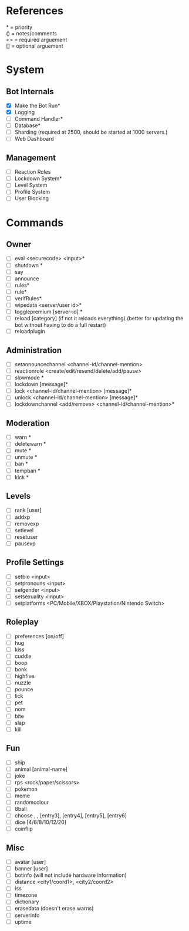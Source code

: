 # References
\* = priority \
() = notes/comments \
<> = required arguement \
[] = optional arguement 
# System

## Bot Internals

- [x] Make the Bot Run\*
- [x] Logging
- [ ] Command Handler\*
- [ ] Database\*
- [ ] Sharding (required at 2500, should be started at 1000 servers.)
- [ ] Web Dashboard

## Management

- [ ] Reaction Roles
- [ ] Lockdown System\*
- [ ] Level System
- [ ] Profile System
- [ ] User Blocking

# Commands

## Owner

- [ ] eval \<securecode> \<input>\*
- [ ] shutdown <securecode> \*
- [ ] say <text>
- [ ] announce <securecode> <text>
- [ ] rules\*
- [ ] rule\* <rule number>
- [ ] verifRules\*
- [ ] wipedata <securecode> <server/user id>\*
- [ ] togglepremium <securecode> [server-id] <time>\*
- [ ] reload [category] (if not it reloads everything) (better for updating the bot without having to do a full restart) 
- [ ] reloadplugin <plugin>

## Administration

- [ ] setannouncechannel <channel-id/channel-mention>
- [ ] reactionrole <create/edit/resend/delete/add/pause>
- [ ] slowmode <slowmode-time>\*
- [ ] lockdown [message]\*
- [ ] lock <channel-id/channel-mention> [message]\*
- [ ] unlock <channel-id/channel-mention> [message]\*
- [ ] lockdownchannel <add/remove> <channel-id/channel-mention>\*

## Moderation

- [ ] warn <user> <reason>\*
- [ ] deletewarn <user> <warnid>\*
- [ ] mute <user> <time> <reason>\*
- [ ] unmute <user> <reason>\*
- [ ] ban <user> <reason>\*
- [ ] tempban <user> <time> <reason>\*
- [ ] kick <user> <reason>\*

## Levels

- [ ] rank [user]
- [ ] addxp <user> <xp>
- [ ] removexp <user> <xp>
- [ ] setlevel <user> <level>
- [ ] resetuser <user>
- [ ] pausexp

## Profile Settings

- [ ] setbio \<input>
- [ ] setpronouns \<input>
- [ ] setgender \<input>
- [ ] setsexuality \<input>
- [ ] setplatforms <PC/Mobile/XBOX/Playstation/Nintendo Switch>

## Roleplay

- [ ] preferences <command> [on/off]
- [ ] hug <user>
- [ ] kiss <user>
- [ ] cuddle <user>
- [ ] boop <user>
- [ ] bonk <user>
- [ ] highfive <user>
- [ ] nuzzle <user>
- [ ] pounce <user>
- [ ] lick <user>
- [ ] pet <user>
- [ ] nom <user>
- [ ] bite <user>
- [ ] slap <user>
- [ ] kill <user>

## Fun

- [ ] ship <user1> <user2>
- [ ] animal [animal-name]
- [ ] joke
- [ ] rps <rock/paper/scissors>
- [ ] pokemon <pokemon-name>
- [ ] meme
- [ ] randomcolour
- [ ] 8ball <question>
- [ ] choose <entry1>, <entry2>, [entry3], [entry4], [entry5], [entry6]
- [ ] dice [4/6/8/10/12/20]
- [ ] coinflip

## Misc
  
- [ ] avatar [user] 
- [ ] banner [user] 
- [ ] botinfo (will not include hardware information)
- [ ] distance <city1/coord1>, <city2/coord2> 
- [ ] iss
- [ ] timezone
- [ ] dictionary <word>
- [ ] erasedata (doesn't erase warns)
- [ ] serverinfo
- [ ] uptime
